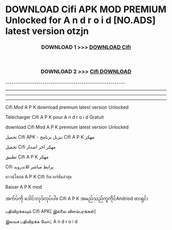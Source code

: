 # DOWNLOAD Cifi  APK MOD PREMIUM Unlocked for A n d r o i d [NO.ADS] latest version otzjn 



<div align="center">

<h3>DOWNLOAD 1 >>> <a href="https://getmod2.web.app/?judul=Cifi ">DOWNLOAD Cifi </a></h3><br>

<h3>DOWNLOAD 2 >>> <a href="https://getmod2.web.app/?judul=Cifi ">Cifi  DOWNLOAD </a></h3>

</div>
----------------------------------------------------------

----------------------------------------------------------

----------------------------------------------------------

----------------------------------------------------------

Cifi  Mod A P K download premium latest version Unlocked

Télécharger Cifi  A P K pour A n d r o i d Gratuit

download Cifi  Mod A P K premium latest version Unlocked

تحميل Cifi  APK - تنزيل برنامج Cifi  A P K مهكر

تحميل Cifi  مهكر اخر اصدار

تطبيق Cifi  A P K مهكر

Cifi  برابط مباشر للاندرويد

ดาวน์โหลด A P K Cifi  รับเวอร์ชันล่าสุด

Baixar A P K mod

အက်ပ်ကို ဒေါင်းလုဒ်လုပ်ပါ။ Cifi  A P K အမည်သည်ကူကိုင်Andriod ဗားရှင်း

பதிவிறக்கவும் Cifi  APK[ இல்லை விளம்பரங்கள்] 
 
இலவச பதிவிறக்க மோட் A n d r o i d



